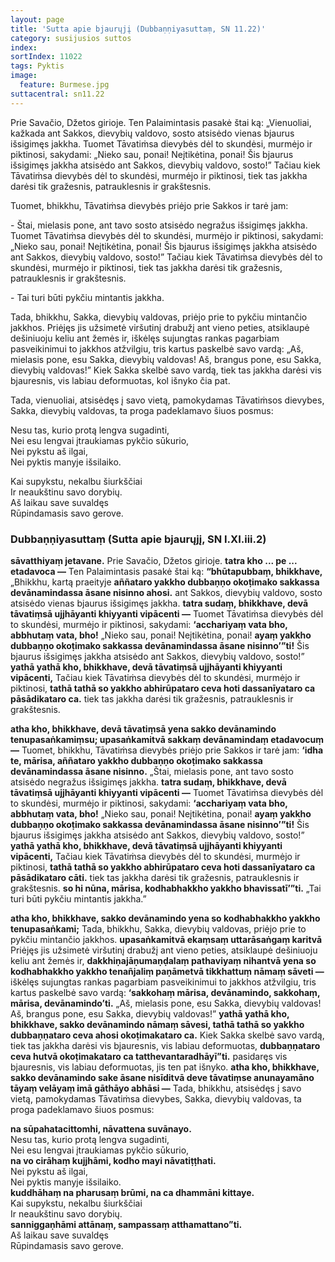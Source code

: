 ```yaml
---
layout: page
title: 'Sutta apie bjaurųjį (Dubbaṇṇiyasuttaṃ, SN 11.22)'
category: susijusios suttos
index: 
sortIndex: 11022
tags: Pyktis
image:
  feature: Burmese.jpg
suttacentral: sn11.22
---
```

Prie Savačio, Džetos girioje. Ten Palaimintasis pasakė štai ką: „Vienuoliai, kažkada ant Sakkos, dievybių valdovo, sosto atsisėdo vienas bjaurus išsigimęs jakkha. Tuomet Tāvatiṁsa dievybės dėl to skundėsi, murmėjo ir piktinosi, sakydami: „Nieko sau, ponai! Neįtikėtina, ponai! Šis bjaurus išsigimęs jakkha atsisėdo ant Sakkos, dievybių valdovo, sosto!” Tačiau kiek Tāvatiṁsa dievybės dėl to skundėsi, murmėjo ir piktinosi, tiek tas jakkha darėsi tik gražesnis, patrauklesnis ir grakštesnis.

Tuomet, bhikkhu, Tāvatiṁsa dievybės priėjo prie Sakkos ir tarė jam: 

\- Štai, mielasis pone, ant tavo sosto atsisėdo negražus išsigimęs jakkha.  Tuomet Tāvatiṁsa dievybės dėl to skundėsi, murmėjo ir piktinosi, sakydami: „Nieko sau, ponai! Neįtikėtina, ponai! Šis bjaurus išsigimęs jakkha atsisėdo ant Sakkos, dievybių valdovo, sosto!” Tačiau kiek Tāvatiṁsa dievybės dėl to skundėsi, murmėjo ir piktinosi, tiek tas jakkha darėsi tik gražesnis, patrauklesnis ir grakštesnis. 

\- Tai turi būti pykčiu mintantis jakkha.

Tada, bhikkhu, Sakka, dievybių valdovas, priėjo prie to pykčiu mintančio jakkhos. Priėjęs jis užsimetė viršutinį drabužį ant vieno peties, atsiklaupė dešiniuoju keliu ant žemės ir, iškėlęs sujungtas rankas pagarbiam pasveikinimui to jakkhos atžvilgiu, tris kartus paskelbė savo vardą: „Aš, mielasis pone, esu Sakka, dievybių valdovas! Aš, brangus pone, esu Sakka, dievybių valdovas!” Kiek Sakka skelbė savo vardą, tiek tas jakkha darėsi vis bjauresnis, vis labiau deformuotas, kol išnyko čia pat.

Tada, vienuoliai, atsisėdęs į savo vietą, pamokydamas Tāvatiṁsos dievybes, Sakka, dievybių valdovas, ta proga padeklamavo šiuos posmus:

Nesu tas, kurio protą lengva sugadinti,\
Nei esu lengvai įtraukiamas pykčio sūkurio,\
Nei pykstu aš ilgai,\
Nei pyktis manyje išsilaiko.

Kai supykstu, nekalbu šiurkščiai\
Ir neaukštinu savo dorybių.\
Aš laikau save suvaldęs\
Rūpindamasis savo gerove.

### Dubbaṇṇiyasuttaṃ (Sutta apie bjaurųjį, SN I.XI.iii.2)

**sāvatthiyaṃ jetavane.** Prie Savačio, Džetos girioje. **tatra kho ... pe ... etadavoca —** Ten Palaimintasis pasakė štai ką: **“bhūtapubbaṃ, bhikkhave,** „Bhikkhu, kartą praeityje **aññataro yakkho dubbaṇṇo okoṭimako sakkassa devānamindassa āsane nisinno ahosi.** ant Sakkos, dievybių valdovo, sosto atsisėdo vienas bjaurus išsigimęs jakkha. **tatra sudaṃ, bhikkhave, devā tāvatiṃsā ujjhāyanti khiyyanti vipācenti —** Tuomet Tāvatiṁsa dievybės dėl to skundėsi, murmėjo ir piktinosi, sakydami: **‘acchariyaṃ vata bho, abbhutaṃ vata, bho!** „Nieko sau, ponai! Neįtikėtina, ponai! **ayaṃ yakkho dubbaṇṇo okoṭimako sakkassa devānamindassa āsane nisinno’”ti!** Šis bjaurus išsigimęs jakkha atsisėdo ant Sakkos, dievybių valdovo, sosto!” **yathā yathā kho, bhikkhave, devā tāvatiṃsā ujjhāyanti khiyyanti vipācenti,** Tačiau kiek Tāvatiṁsa dievybės dėl to skundėsi, murmėjo ir piktinosi, **tathā tathā so yakkho abhirūpataro ceva hoti dassanīyataro ca pāsādikataro ca.** tiek tas jakkha darėsi tik gražesnis, patrauklesnis ir grakštesnis.

**atha kho, bhikkhave, devā tāvatiṃsā yena sakko devānamindo tenupasaṅkamiṃsu; upasaṅkamitvā sakkaṃ devānamindaṃ etadavocuṃ —** Tuomet, bhikkhu, Tāvatiṁsa dievybės priėjo prie Sakkos ir tarė jam: **‘idha te, mārisa, aññataro yakkho dubbaṇṇo okoṭimako sakkassa devānamindassa āsane nisinno.** „Štai, mielasis pone, ant tavo sosto atsisėdo negražus išsigimęs jakkha. **tatra sudaṃ, bhikkhave, devā tāvatiṃsā ujjhāyanti khiyyanti vipācenti —** Tuomet Tāvatiṁsa dievybės dėl to skundėsi, murmėjo ir piktinosi, sakydami: **‘acchariyaṃ vata bho, abbhutaṃ vata, bho!** „Nieko sau, ponai! Neįtikėtina, ponai! **ayaṃ yakkho dubbaṇṇo okoṭimako sakkassa devānamindassa āsane nisinno’”ti!** Šis bjaurus išsigimęs jakkha atsisėdo ant Sakkos, dievybių valdovo, sosto!” **yathā yathā kho, bhikkhave, devā tāvatiṃsā ujjhāyanti khiyyanti vipācenti,** Tačiau kiek Tāvatiṁsa dievybės dėl to skundėsi, murmėjo ir piktinosi, **tathā tathā so yakkho abhirūpataro ceva hoti dassanīyataro ca pāsādikataro cāti.** tiek tas jakkha darėsi tik gražesnis, patrauklesnis ir grakštesnis. **so hi nūna, mārisa, kodhabhakkho yakkho bhavissatī’”ti.** „Tai turi būti pykčiu mintantis jakkha.”

**atha kho, bhikkhave, sakko devānamindo yena so kodhabhakkho yakkho tenupasaṅkami;** Tada, bhikkhu, Sakka, dievybių valdovas, priėjo prie to pykčiu mintančio jakkhos. **upasaṅkamitvā ekaṃsaṃ uttarāsaṅgaṃ karitvā** Priėjęs jis užsimetė viršutinį drabužį ant vieno peties, atsiklaupė dešiniuoju keliu ant žemės ir, **dakkhiṇajāṇumaṇḍalaṃ pathaviyaṃ nihantvā yena so kodhabhakkho yakkho tenañjaliṃ paṇāmetvā tikkhattuṃ nāmaṃ sāveti —** iškėlęs sujungtas rankas pagarbiam pasveikinimui to jakkhos atžvilgiu, tris kartus paskelbė savo vardą: **‘sakkohaṃ mārisa, devānamindo, sakkohaṃ, mārisa, devānamindo’ti.** „Aš, mielasis pone, esu Sakka, dievybių valdovas! Aš, brangus pone, esu Sakka, dievybių valdovas!” **yathā yathā kho, bhikkhave, sakko devānamindo nāmaṃ sāvesi, tathā tathā so yakkho dubbaṇṇataro ceva ahosi okoṭimakataro ca.** Kiek Sakka skelbė savo vardą, tiek tas jakkha darėsi vis bjauresnis, vis labiau deformuotas, **dubbaṇṇataro ceva hutvā okoṭimakataro ca tatthevantaradhāyī”ti.** pasidaręs vis bjauresnis, vis labiau deformuotas, jis ten pat išnyko. **atha kho, bhikkhave, sakko devānamindo sake āsane nisīditvā deve tāvatiṃse anunayamāno tāyaṃ velāyaṃ imā gāthāyo abhāsi —** Tada, bhikkhu, atsisėdęs į savo vietą, pamokydamas Tāvatiṁsa dievybes, Sakka, dievybių valdovas, ta proga padeklamavo šiuos posmus:

**na sūpahatacittomhi, nāvattena suvānayo.**\
Nesu tas, kurio protą lengva sugadinti,\
Nei esu lengvai įtraukiamas pykčio sūkurio,\
**na vo cirāhaṃ kujjhāmi, kodho mayi nāvatiṭṭhati.**\
Nei pykstu aš ilgai,\
Nei pyktis manyje išsilaiko.\
**kuddhāhaṃ na pharusaṃ brūmi, na ca dhammāni kittaye.**\
Kai supykstu, nekalbu šiurkščiai\
Ir neaukštinu savo dorybių.\
**sanniggaṇhāmi attānaṃ, sampassaṃ atthamattano”ti.**\
Aš laikau save suvaldęs\
Rūpindamasis savo gerove.

